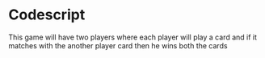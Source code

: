 # Codescript

This game will have two players where each player will play a card and if it matches with the another player card then he wins both the cards

